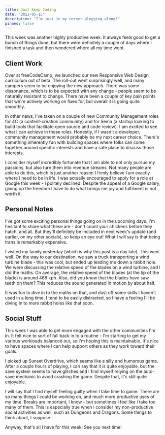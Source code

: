 ```yaml
---
title: Just Keep Coding
date: "2022-05-15"
description: "I'm just in my corner plugging along!"
pinned: false
---
```


This week was another highly productive week. It always feels good to get a bunch of things done, but there were definitely a couple of days where I finished a task and then wondered where all my time went. 

## Client Work

Over at freeCodeCamp, we launched our new Responsive Web Design curriculum out of beta. The roll-out went surprisingly well, and many campers seem to be enjoying the new approach. There was some dissonance, which is to be expected with any change - people seem to be naturally resistant to change. There have been a couple of key pain points that we're actively working on fixes for, but overall it is going quite smoothly.

In other news, I've taken on a couple of new Community Management roles for 4C (a content-creation community) and for Sema (a startup looking to build tools that facilitate open source and code review). I am excited to see what I can achieve in these roles. Honestly, if I wasn't a developer, community management would probably be my next career choice. There's something inherently fun with building spaces where folks can come together around specific interests and have a safe place to discuss those interests.

I consider myself incredibly fortunate that I am able to not only pursue my passions, but also turn them into revenue streams. Not many people are able to do this, which is just another reason I firmly believe I am exactly where I need to be in life. I was actually encouraged to apply for a role at Google this week - I politely declined. Despite the appeal of a Google salary, giving up the freedom I have to do what brings me joy and fulfilment is not worth it.

## Personal Notes

I've got some exciting personal things going on in the upcoming days. I'm hesitant to share what these are - don't count your chickens before they hatch, and all. But they'll definitely be included in next week's update (and earlier, on my other socials), so keep an eye out! What I will say is that being trans is remarkably expensive.

I visited my family yesterday (which is why this post is a day late). This went well. On the way to our destination, we saw a truck transporting a wind turbine blade - this was cool, but ended up leading me down a rabbit hole. We were discussing the relative speed of the blades on a wind turbine, and I did the maths. On average, the relative speed of the blades (at the tip of the blade) is around 466 kph. Also, did you know that the blades have saw teeth on them? This reduces the sound generated in motion by about half.

It was fun to dive in to the maths on that, and dust off some skills I haven't used in a long time. I tend to be easily distracted, so I have a feeling I'll be diving in to more rabbit holes like that soon.

## Social Stuff

This week I was able to get more engaged with the other communities I'm in. It felt nice to sort of fall back in to a routine - I'm starting to get my various workloads balanced out, so I'm hoping this is maintainable. It's nice to have spaces where I can help support others as they work toward their goals.

I picked up Sunset Overdrive, which seems like a silly and humorous game. After a couple hours of playing, I can say that it is quite enjoyable, but the save system seems to have glitches and I find myself relying on the auto-save mechanic to avoid crashing the game. Despite that, it's still quite enjoyable.

I will say that I find myself feeling guilty when I take time to game. There are so many things I could be working on, and much more productive uses of my time. Breaks are important, I know - but sometimes I feel like I take too many of them. This is especially true when I consider my non-productive social activities as well, such as Dungeons and Dragons. Some things to think about, I suppose.

Anyway, that's all I have for this week! See you next time!
